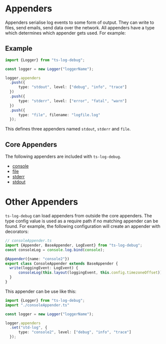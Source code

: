 # Appenders

Appenders serialise log events to some form of output. They can write to files, send emails, send data over the network. All appenders have a type which determines which appender gets used. For example:

## Example

```typescript
import {Logger} from "ts-log-debug";

const logger = new Logger("loggerName");

logger.appenders
  .push({
      type: "stdout", level: ["debug", "info", "trace"]
  })
  .push({
      type: "stderr", level: ["error", "fatal", "warn"]
  })
  .push({
      type: "file", filename: "logfile.log"
  });
```

This defines three appenders named `stdout`, `stderr` and `file`.

## Core Appenders

The following appenders are included with `ts-log-debug`.

* [console](appenders/console.md)
* [file](appenders/file.md)
* [stderr](appenders/stderr.md)
* [stdout](appenders/stdout.md)

# Other Appenders

`ts-log-debug` can load appenders from outside the core appenders. The type config value is used as a require path if no matching appender can be found. For example, the following configuration will create an appender with decorators:

```typescript
// consoleAppender.ts
import {Appender, BaseAppender, LogEvent} from "ts-log-debug";
const consoleLog = console.log.bind(console);

@Appender({name: "console2"})
export class ConsoleAppender extends BaseAppender {
  write(loggingEvent: LogEvent) {
      consoleLog(this.layout(loggingEvent, this.config.timezoneOffset));
  }
}
```

This appender can be use like this:

```typescript
import {Logger} from "ts-log-debug";
import "./consoleAppender.ts"

const logger = new Logger("loggerName");

logger.appenders
  .set("std-log", {
      type: "console2", level: ["debug", "info", "trace"]
  });
```
